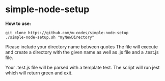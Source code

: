 # simple-node-setup
**How to use:**
```
git clone https://github.com/m-codes/simple-node-setup
./simple-node-setup.sh "myNewDirectory"

```

Please include your directory name between quotes
The file will execute and create a directory with the given name
as well as .js file and a .test.js file.

Your .test.js file will be parsed with a template test.
The script will run jest which will return green and exit.
